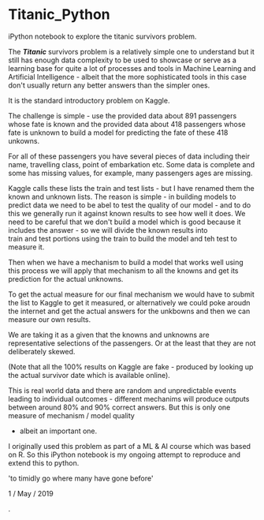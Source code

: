 # Titanic_Python

iPython notebook to explore the titanic survivors problem.

The ***Titanic*** survivors problem is a relatively simple one to understand but it 
still has enough data complexity to be used to showcase or serve as a learning 
base for quite a lot of processes and tools in Machine Learning and Artificial 
Intelligence - albeit that the more sophisticated tools in this case don't usually 
return any better answers than the simpler ones.

It is the standard introductory problem on Kaggle.

The challenge is simple - use the provided data about 891 passengers whose fate is 
known and the provided data about 418 passengers whose fate is unknown to build a 
model for predicting the fate of these 418 unkowns.

For all of these passengers you have several pieces of data including their name, 
travelling class, point of embarkation etc.  Some data is complete and some has missing
values, for example, many passengers ages are missing.

Kaggle calls these lists the train and test lists - but I have renamed them the known 
and unknown lists.  The reason is simple - in building models to predict data we need to 
be abel to test the quality of our model - and to do this we generally run it against 
known results to see how well it does.  We need to be careful that we don't build a model
which is good because it includes the answer - so we will divide the known results into  
train and test portions using the train to build the model and teh test to measure it.

Then when we have a mechanism to build a model that works well using this process we
will apply that mechanism to all the knowns and get its prediction for the actual unknowns.

To get the actual measure for our final mechanism we would have to submit the list to Kaggle
to get it measured, or alternatively we could poke aroudn the internet and get the actual
answers for the unkbowns and then we can measure our own results.

We are taking it as a given that the knowns and unknowns are representative selections 
of the passengers. Or at the least that they are not deliberately skewed. 

(Note that all the 100% results on Kaggle are fake - produced by looking up the actual
survivor date which is available online).

This is real world data and there are random and unpredictable events leading to 
individual outcomes - different mechanims will produce outputs between around 80%
and 90% correct answers.  But this is only one measure of mechanism / model quality
- albeit an important one.

I originally used this problem as part of a ML & AI course which was based on R.  So
this iPython notebook is my ongoing attempt to reproduce and extend this to python.

'to timidly go where many have gone before'

1 / May / 2019

.

